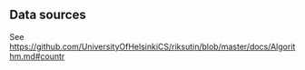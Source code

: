 ## Data sources

See https://github.com/UniversityOfHelsinkiCS/riksutin/blob/master/docs/Algorithm.md#countr
